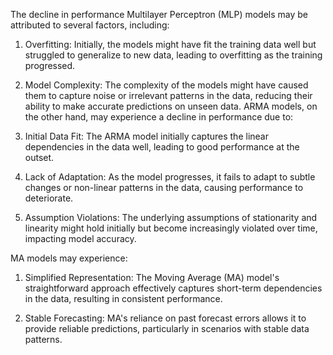 The decline in performance Multilayer Perceptron (MLP) models may be attributed to several factors, including:
1. Overfitting: Initially, the models might have fit the training data well but struggled to generalize to new data, leading to overfitting as the training progressed.
2. Model Complexity: The complexity of the models might have caused them to capture noise or irrelevant patterns in the data, reducing their ability to make accurate predictions on unseen data.
ARMA models, on the other hand, may experience a decline in performance due to:

1. Initial Data Fit: The ARMA model initially captures the linear dependencies in the data well, leading to good performance at the outset.
2. Lack of Adaptation: As the model progresses, it fails to adapt to subtle changes or non-linear patterns in the data, causing performance to deteriorate.
3. Assumption Violations: The underlying assumptions of stationarity and linearity might hold initially but become increasingly violated over time, impacting model accuracy.

MA models may experience:

1. Simplified Representation: The Moving Average (MA) model's straightforward approach effectively captures short-term dependencies in the data, resulting in consistent performance.

2. Stable Forecasting: MA's reliance on past forecast errors allows it to provide reliable predictions, particularly in scenarios with stable data patterns.
